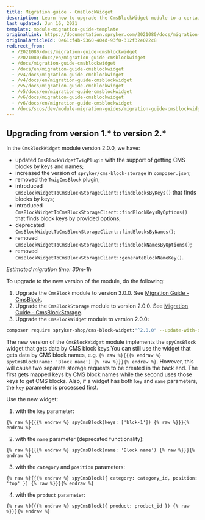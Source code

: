 ```yaml
---
title: Migration guide - CmsBlockWidget
description: Learn how to upgrade the CmsBlockWidget module to a certain version.
last_updated: Jun 16, 2021
template: module-migration-guide-template
originalLink: https://documentation.spryker.com/2021080/docs/migration-guide-cmsblockwidget
originalArticleId: 0e61cf4b-5360-404d-93f0-312f32e022c8
redirect_from:
  - /2021080/docs/migration-guide-cmsblockwidget
  - /2021080/docs/en/migration-guide-cmsblockwidget
  - /docs/migration-guide-cmsblockwidget
  - /docs/en/migration-guide-cmsblockwidget
  - /v4/docs/migration-guide-cmsblockwidget
  - /v4/docs/en/migration-guide-cmsblockwidget
  - /v5/docs/migration-guide-cmsblockwidget
  - /v5/docs/en/migration-guide-cmsblockwidget
  - /v6/docs/migration-guide-cmsblockwidget
  - /v6/docs/en/migration-guide-cmsblockwidget
  - /docs/scos/dev/module-migration-guides/migration-guide-cmsblockwidget.html
---
```


## Upgrading from version 1.* to version 2.*

In the `CmsBlockWidget` module version 2.0.0, we have:

* updated `CmsBlockWidgetTwigPlugin` with the support of getting CMS blocks by keys and names;
* increased the version of `spryker/cms-block-storage` in `composer.json`;
* removed the `TwigCmsBlock` plugin;
* introduced `CmsBlockWidgetToCmsBlockStorageClient::findBlocksByKeys()` that finds blocks by keys;
* introduced `CmsBlockWidgetToCmsBlockStorageClient::findBlockKeysByOptions()` that finds block keys by provided options;
* deprecated `CmsBlockWidgetToCmsBlockStorageClient::findBlocksByNames()`;
* removed `CmsBlockWidgetToCmsBlockStorageClient::findBlockNamesByOptions()`;
* removed `CmsBlockWidgetToCmsBlockStorageClient::generateBlockNameKey()`.

*Estimated migration time: 30m-1h*

To upgrade to the new version of the module, do the following:

1. Upgrade the `CmsBlock` module to version 3.0.0. See  [Migration Guide - CmsBlock](/docs/scos/dev/module-migration-guides/migration-guide-cmsblock.html#upgrading-from-version-2-to-version-3).
2. Upgrade the `CmsBlockStorage` module to version 2.0.0. See [Migration Guide - CmsBlockStorage](/docs/scos/dev/module-migration-guides/migration-guide-cmsblockstorage.html#upgrading-from-version-1-to-version-2).
3. Upgrade the `CmsBlockWidget` module to version 2.0.0:

```bash
composer require spryker-shop/cms-block-widget:"^2.0.0" --update-with-dependencies
```

The new version of the `CmsBlockWidget` module implements the `spyCmsBlock` widget that gets data by CMS block keys.You can still use the widget that gets data by CMS block names, e.g. `{% raw %}{{{% endraw %} spyCmsBlock(name: 'Block name') {% raw %}}}{% endraw %}`. However, this will cause two separate storage requests to be created in the back end. The first gets mapped keys by CMS block names while the second uses those keys to get CMS blocks. Also, if a widget has both `key` and `name` parameters, the `key` parameter is processed first.

Use the new widget:

1. with the `key` parameter:

```twig
{% raw %}{{{% endraw %} spyCmsBlock(keys: ['blck-1']) {% raw %}}}{% endraw %}
```
2. with the `name` parameter (deprecated functionality):

```twig
{% raw %}{{{% endraw %} spyCmsBlock(name: 'Block name') {% raw %}}}{% endraw %}
```
3. with the `category` and `position` parameters:

```twig
{% raw %}{{{% endraw %} spyCmsBlock({ category: category_id, position: 'top' }) {% raw %}}}{% endraw %}
```
4. with the `product` parameter:

```twig
{% raw %}{{{% endraw %} spyCmsBlock({ product: product_id }) {% raw %}}}{% endraw %}
```


